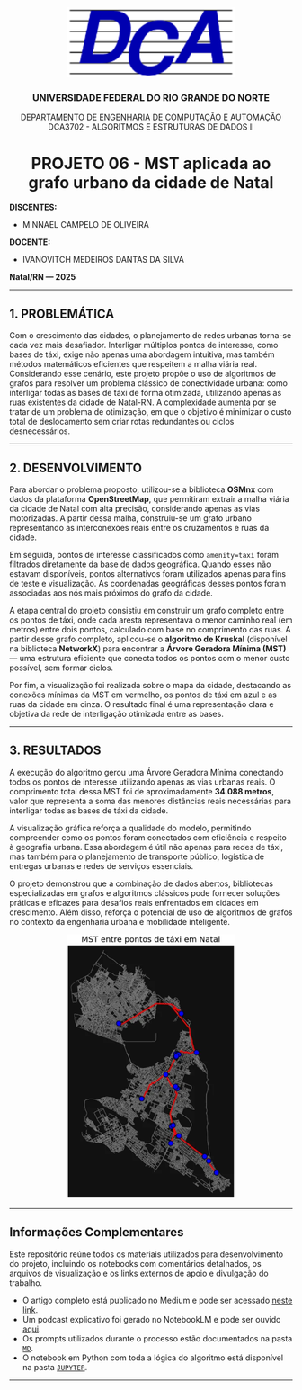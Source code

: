 <p align="center">
  <img src="IMGs/DCA.png" alt="Logo da UFRN" width=300/>
</p>

<h3 align="center"><strong>UNIVERSIDADE FEDERAL DO RIO GRANDE DO NORTE</strong></h3>

<p align="center"> 
DEPARTAMENTO DE ENGENHARIA DE COMPUTAÇÃO E AUTOMAÇÃO 
<br> 
DCA3702 - ALGORITMOS E ESTRUTURAS DE DADOS II  
</p>

<h1 align="center"><strong>PROJETO 06 - MST aplicada ao grafo urbano da cidade de Natal</strong></h1>

<strong>DISCENTES:</strong>  
- MINNAEL CAMPELO DE OLIVEIRA  

<strong>DOCENTE:</strong>  
- IVANOVITCH MEDEIROS DANTAS DA SILVA  

**Natal/RN — 2025**

---

## <strong>1. PROBLEMÁTICA</strong>

Com o crescimento das cidades, o planejamento de redes urbanas torna-se cada vez mais desafiador. Interligar múltiplos pontos de interesse, como bases de táxi, exige não apenas uma abordagem intuitiva, mas também métodos matemáticos eficientes que respeitem a malha viária real. Considerando esse cenário, este projeto propõe o uso de algoritmos de grafos para resolver um problema clássico de conectividade urbana: como interligar todas as bases de táxi de forma otimizada, utilizando apenas as ruas existentes da cidade de Natal-RN. A complexidade aumenta por se tratar de um problema de otimização, em que o objetivo é minimizar o custo total de deslocamento sem criar rotas redundantes ou ciclos desnecessários.

---

## <strong>2. DESENVOLVIMENTO</strong>

Para abordar o problema proposto, utilizou-se a biblioteca **OSMnx** com dados da plataforma **OpenStreetMap**, que permitiram extrair a malha viária da cidade de Natal com alta precisão, considerando apenas as vias motorizadas. A partir dessa malha, construiu-se um grafo urbano representando as interconexões reais entre os cruzamentos e ruas da cidade.  

Em seguida, pontos de interesse classificados como `amenity=taxi` foram filtrados diretamente da base de dados geográfica. Quando esses não estavam disponíveis, pontos alternativos foram utilizados apenas para fins de teste e visualização. As coordenadas geográficas desses pontos foram associadas aos nós mais próximos do grafo da cidade.

A etapa central do projeto consistiu em construir um grafo completo entre os pontos de táxi, onde cada aresta representava o menor caminho real (em metros) entre dois pontos, calculado com base no comprimento das ruas. A partir desse grafo completo, aplicou-se o **algoritmo de Kruskal** (disponível na biblioteca **NetworkX**) para encontrar a **Árvore Geradora Mínima (MST)** — uma estrutura eficiente que conecta todos os pontos com o menor custo possível, sem formar ciclos.

Por fim, a visualização foi realizada sobre o mapa da cidade, destacando as conexões mínimas da MST em vermelho, os pontos de táxi em azul e as ruas da cidade em cinza. O resultado final é uma representação clara e objetiva da rede de interligação otimizada entre as bases.

---

## <strong>3. RESULTADOS</strong>

A execução do algoritmo gerou uma Árvore Geradora Mínima conectando todos os pontos de interesse utilizando apenas as vias urbanas reais. O comprimento total dessa MST foi de aproximadamente **34.088 metros**, valor que representa a soma das menores distâncias reais necessárias para interligar todas as bases de táxi da cidade.

A visualização gráfica reforça a qualidade do modelo, permitindo compreender como os pontos foram conectados com eficiência e respeito à geografia urbana. Essa abordagem é útil não apenas para redes de táxi, mas também para o planejamento de transporte público, logística de entregas urbanas e redes de serviços essenciais.

O projeto demonstrou que a combinação de dados abertos, bibliotecas especializadas em grafos e algoritmos clássicos pode fornecer soluções práticas e eficazes para desafios reais enfrentados em cidades em crescimento. Além disso, reforça o potencial de uso de algoritmos de grafos no contexto da engenharia urbana e mobilidade inteligente.

<p align="center">
  <img src="IMGs/result.png" alt="Logo da UFRN" width=300/>
</p>

---

## <strong>Informações Complementares</strong>

Este repositório reúne todos os materiais utilizados para desenvolvimento do projeto, incluindo os notebooks com comentários detalhados, os arquivos de visualização e os links externos de apoio e divulgação do trabalho.

- O artigo completo está publicado no Medium e pode ser acessado [neste link](https://medium.com/@minaelcampelo3/otimizando-redes-de-t%C3%A1xi-com-algoritmos-de-grafos-um-estudo-de-caso-em-natal-rn-20951540e9b2).
- Um podcast explicativo foi gerado no NotebookLM e pode ser ouvido [aqui](https://notebooklm.google.com/notebook/1ef43f50-b5ad-4cc4-8924-2207106b0489/audio).
- Os prompts utilizados durante o processo estão documentados na pasta [`MD`](https://github.com/Minnael/ESTRUTURAS-DE-DADOS-II/tree/master/PROJETO%2006/MD).
- O notebook em Python com toda a lógica do algoritmo está disponível na pasta [`JUPYTER`](https://github.com/Minnael/ESTRUTURAS-DE-DADOS-II/tree/master/PROJETO%2006/JUPYTER).

---

